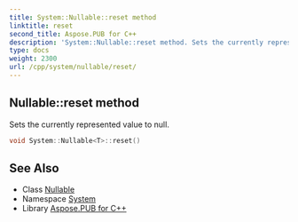 ```yaml
---
title: System::Nullable::reset method
linktitle: reset
second_title: Aspose.PUB for C++
description: 'System::Nullable::reset method. Sets the currently represented value to null in C++.'
type: docs
weight: 2300
url: /cpp/system/nullable/reset/
---
```

## Nullable::reset method


Sets the currently represented value to null.

```cpp
void System::Nullable<T>::reset()
```

## See Also

* Class [Nullable](../)
* Namespace [System](../../)
* Library [Aspose.PUB for C++](../../../)
